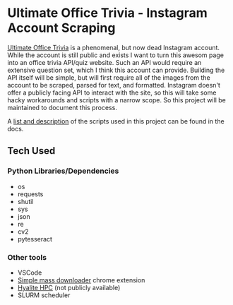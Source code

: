 # Ultimate Office Trivia - Instagram Account Scraping

[Ultimate Office Trivia](https://www.instagram.com/ultimateofficetrivia/) is a phenomenal, but now dead Instagram account. While the account is still public and exists I want to turn this awesom page into an office trivia API/quiz website. Such an API would require an extensive question set, which I think this account can provide. Building the API itself will be simple, but will first require all of the images from the account to be scraped, parsed for text, and formatted. Instagram doesn't offer a publicly facing API to interact with the site, so this will take some hacky workarounds and scripts with a narrow scope. So this project will be maintained to document this process.

A [list and description](./docs/script_manifest.md) of the scripts used in this project can be found in the docs.

## Tech Used

### Python Libraries/Dependencies

- os
- requests
- shutil
- sys
- json
- re
- cv2
- pytesseract

### Other tools

- VSCode
- [Simple mass downloader](https://chrome.google.com/webstore/detail/simple-mass-downloader/abdkkegmcbiomijcbdaodaflgehfffed?hl=en-US) chrome extension
- [Hyalite HPC](https://www.montana.edu/rci/hyalite/) (not publicly available)
- SLURM scheduler
